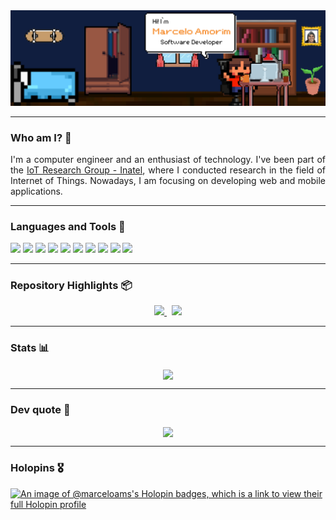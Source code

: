   <div align="center">
    <img src="/github-profile-header.png">
  </div>  

---

### Who am I? 🤔

<p align="justify">
I'm a computer engineer and an enthusiast of technology. I've been part of the <a href="https://www.inatel.br/iotgroup/" target="_blank">IoT Research Group - Inatel</a>, where I conducted research in the field of Internet of Things. Nowadays, I am focusing on developing web and mobile applications.
</p>

---

### Languages and Tools 🧰

<img src="https://img.shields.io/badge/JavaScript-F7DF1E?style=for-the-badge&logo=JavaScript&logoColor=black"> <img src="https://img.shields.io/badge/TypeScript-007ACC?style=for-the-badge&logo=typescript&logoColor=white"> <img src="https://img.shields.io/badge/React-20232A?style=for-the-badge&logo=react&logoColor=61DAFB"> <img src="https://img.shields.io/badge/React_Native-20232A?style=for-the-badge&logo=react&logoColor=61DAFB"> <img src="https://img.shields.io/badge/Dart-0175C2?style=for-the-badge&logo=dart&logoColor=white"> <img src="https://img.shields.io/badge/Flutter-02569B?style=for-the-badge&logo=flutter&logoColor=white"> <img src="https://img.shields.io/badge/Java-ED8B00?style=for-the-badge&logo=openjdk&logoColor=black"> <img src="https://img.shields.io/badge/Spring_Boot-6DB33F?style=for-the-badge&logo=springboot&logoColor=white"> <img src="https://img.shields.io/badge/C-00599C?style=for-the-badge&logo=c&logoColor=white"> <img src="https://img.shields.io/badge/C%2B%2B-00599C?style=for-the-badge&logo=c%2B%2B&logoColor=white">

---

### Repository Highlights 📦

<div align="center">
  <a href="https://github.com/marceloams/smart-device-app">
    <img src="https://github-readme-stats.vercel.app/api/pin/?username=marceloams&repo=smart-device-app&theme=yeblu&title_color=FFFFFF&icon_color=F78620&text_color=FFFFFF"/>
  </a>
  &nbsp;
  <a href="https://github.com/marceloams/smart-device-library">
    <img src="https://github-readme-stats.vercel.app/api/pin/?username=marceloams&repo=smart-device-library&theme=yeblu&title_color=FFFFFF&icon_color=F78620&text_color=FFFFFF"/>
  </a>
</div>

---

### Stats 📊

<div align="center">
  <img align="center" src="https://github-readme-stats.vercel.app/api/top-langs/?username=marceloams&layout=compact&langs_count=6&theme=yeblu&title_color=FFFFFF&text_color=F78620" /> 
 <!-- &nbsp;
  <img align="center" src="https://github-readme-stats.vercel.app/api?username=marceloams&show_icons=true&theme=yeblu&count_private=true&title_color=FFFFFF&icon_color=FFFFFF&text_color=F78620" /> -->
</div>

---

### Dev quote 💬

<div align="center">
  <img align="center" src="https://github-readme-quotes-bay.vercel.app/quote?theme=yeblu&animation=default&layout=default&font=default&quoteType=random&fontColor=orange&quoteCategory=programming" />
</div>
  
--- 

### Holopins 🎖️

[![An image of @marceloams's Holopin badges, which is a link to view their full Holopin profile](https://holopin.me/marceloams)](https://holopin.io/@marceloams)
